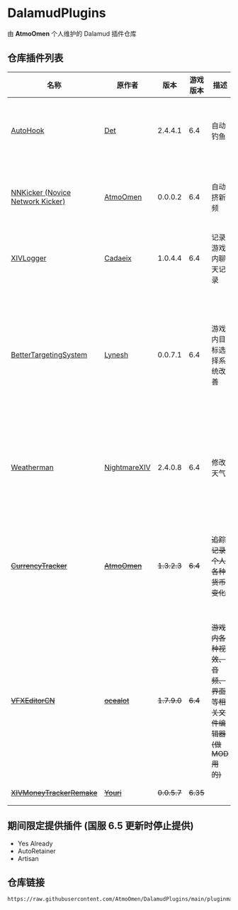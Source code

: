 # DalamudPlugins
由 **AtmoOmen** 个人维护的 Dalamud 插件仓库

## 仓库插件列表
| 名称      | 原作者      | 版本 | 游戏版本 | 描述 | 备注 |
|----------|----------|----------|----------|----------|----------|
| [AutoHook](https://github.com/InitialDet/AutoHook)  | [Det](https://github.com/InitialDet)  | 2.4.4.1 | 6.4 | 自动钓鱼 | 完全汉化，部分布局修改 |
| [NNKicker (Novice Network Kicker)](https://github.com/AtmoOmen/NNKicker) | [AtmoOmen](https://github.com/AtmoOmen) | 0.0.0.2 | 6.4 | 自动挤新频 | **个人编写**<br/>小玩意，仅供娱乐 |
| [XIVLogger](https://github.com/cadaeix/XIVLogger)  | [Cadaeix](https://github.com/cadaeix)  | 1.0.4.4 | 6.4 | 记录游戏内聊天记录 | 完全汉化 部分布局修改 |
| [BetterTargetingSystem](https://github.com/Lynesth/BetterTargetingSystem) | [Lynesh](https://github.com/Lynesth) | 0.0.7.1 | 6.4 | 游戏内目标选择系统改善 | 完全汉化 修改部分判断逻辑 解锁PVP (但 PVP 里没啥用) |
| [Weatherman](https://github.com/NightmareXIV/Weatherman) | [NightmareXIV](https://github.com/NightmareXIV) | 2.4.0.8 | 6.4 | 修改天气 | 完全汉化 增加锁定指定时间段功能 |
| ~~[CurrencyTracker](https://github.com/AtmoOmen/CurrencyTracker)~~ | ~~[AtmoOmen](https://github.com/AtmoOmen)~~ | ~~1.3.2.3~~ | ~~6.4~~ | ~~追踪记录个人各种货币变化~~ | ~~**个人编写**<br/>已包含在国服主库，此处不再提供~~ |
| ~~[VFXEditorCN](https://github.com/AtmoOmen/VFXEditor-CNTR)~~ | ~~[ocealot](https://github.com/0ceal0t)~~ | ~~1.7.9.0~~ | ~~6.4~~ | ~~游戏内各种视效、音频、界面等相关文件编辑器 (做 MOD 用的)~~ | ~~已包含在国服主库，此处不再提供~~ |
| [~~XIVMoneyTrackerRemake~~](https://github.com/yschuurmans/FFXIVMoneyTracker)  | [~~Youri~~](https://github.com/yschuurmans)  | ~~0.0.5.7~~ | ~~6.35~~ |  | ~~**停止支持**~~ |

## 期间限定提供插件 (国服 6.5 更新时停止提供)

- Yes Already
- AutoRetainer
- Artisan

## 仓库链接

```
https://raw.githubusercontent.com/AtmoOmen/DalamudPlugins/main/pluginmaster.json
```
